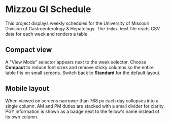 # Mizzou GI Schedule

This project displays weekly schedules for the University of Missouri Division of Gastroenterology & Hepatology. The `index.html` file reads CSV data for each week and renders a table.

## Compact view

A "View Mode" selector appears next to the week selector. Choose **Compact** to reduce font sizes and remove sticky columns so the entire table fits on small screens. Switch back to **Standard** for the default layout.

## Mobile layout

When viewed on screens narrower than 768&nbsp;px each day collapses into a single column. AM and PM duties are stacked with a small divider for clarity. PGY information is shown as a badge next to the fellow's name instead of its own column.

